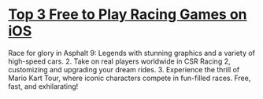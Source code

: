 # [Top 3 Free to Play Racing Games on iOS](https://appzsoft.com/top-3-free-to-play-racing-games-on-ios/)
Race for glory in Asphalt 9: Legends with stunning graphics and a variety of high-speed cars. 2. Take on real players worldwide in CSR Racing 2, customizing and upgrading your dream rides. 3. Experience the thrill of Mario Kart Tour, where iconic characters compete in fun-filled races. Free, fast, and exhilarating!
